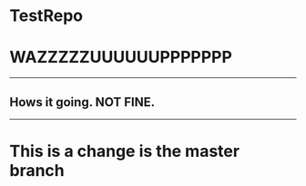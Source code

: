 # TestRepo

# WAZZZZZUUUUUUPPPPPPP

---
## Hows it going. NOT FINE.
---

# This is a change is the master branch
